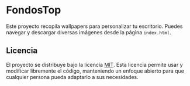 # FondosTop

Este proyecto recopila wallpapers para personalizar tu escritorio. Puedes navegar y descargar diversas imágenes desde la página `index.html`.

## Licencia

El proyecto se distribuye bajo la licencia [MIT](LICENSE). Esta licencia permite usar y modificar libremente el código, manteniendo un enfoque abierto para que cualquier persona pueda adaptarlo a sus necesidades.
